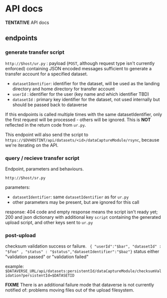 # API docs

**TENTATIVE** API docs

## endpoints
### generate transfer script
`http://$host/ur.py` : payload (`POST`, although request type isn't currently enforced) containing JSON encoded messages sufficient to generate a transfer account for a specified dataset. 

- `datasetIdentifier`: identifier for the dataset, will be used as the landing directory and home directory for transfer account
- `userId` : identifier for the user (key name and which identifier TBD)
- `datasetId` : primary key identifier for the dataset, not used internally but should be passed back to dataverse

If this endpoints is called multiple times with the same datasetIdentifier, only the first request will be processed - others will be ignored.
This is **NOT** reflected in the return code from `ur.py`.

This endpoint will also send the script to `https://$DVHOSTINT/api/datasets/<id>/dataCaptureModule/rsync`, because we're iterating on the API.

### query / recieve transfer script
Endpoint, parameters and behaviours.

`http://$host/sr.py`

parameters: 

- `datasetIdentifier`: same `datasetIdentifier` as for `ur.py`
- other parameters may be present, but are ignored for this call


response: 404 code and empty response means the script isn't ready yet; 200 and json dictionary with additional key `script` containing the generated upload script, and other keys sent to `ur.py`


### post-upload
checksum validation success or failure.
` { "userId":"$bar", "datasetId" : "$foo" , "status" : "$status","datasetIdentifier":"$baz"}`
status either "validation passed" or "validation failed"

example: `$DATAVERSE_URL/api/datasets:persistentId/dataCaptureModule/checksumValidation?persistentId=$DATASETID`

**FIXME** There is an additional failure mode that dataverse is not currently notified of: problems moving files out of the upload filesystem.

